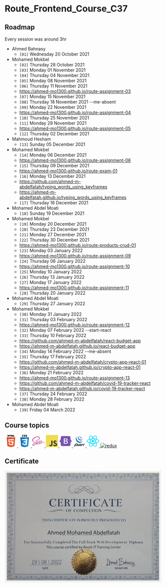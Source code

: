 # Route_Frontend_Course_C37

## Roadmap

Every session was around 3hr

- Ahmed Bahnasy
  - `[01]` Wednesday 20 October 2021
- Mohamed Mokbel
  - `[02]` Thursday 28 October 2021
  - `[03]` Monday 01 November 2021
  - `[04]` Thursday 04 November 2021
  - `[05]` Monday 08 November 2021
  - `[06]` Thursday 11 November 2021
  - https://ahmed-mo1300.github.io/route-assignment-03
  - `[07]` Monday 15 November 2021
  - `[08]` Thursday 18 November 2021 --me-absent
  - `[09]` Monday 22 November 2021
  - https://ahmed-mo1300.github.io/route-assignment-04
  - `[10]` Thursday 25 November 2021
  - `[11]` Monday 29 November 2021
  - https://ahmed-mo1300.github.io/route-assignment-05
  - `[12]` Thursday 02 December 2021
- Mahmoud Hesham
  - `[13]` Sunday 05 December 2021
- Mohamed Mokbel
  - `[14]` Monday 06 December 2021
  - https://ahmed-mo1300.github.io/route-assignment-06
  - `[15]` Thursday 09 December 2021
  - https://ahmed-mo1300.github.io/route-exam-01
  - `[16]` Monday 13 December 2021
  - https://github.com/ahmed-m-abdelfatah/typing_words_using_keyframes
  - https://ahmed-m-abdelfatah.github.io/typing_words_using_keyframes
  - `[17]` Thursday 16 December 2021
- Mohamed Abdel Moati
  - `[18]` Sunday 19 December 2021
- Mohamed Mokbel
  - `[19]` Monday 20 December 2021
  - `[20]` Thursday 23 December 2021
  - `[21]` Monday 27 December 2021
  - `[22]` Thursday 30 December 2021
  - https://ahmed-mo1300.github.io/route-products-crud-01
  - `[23]` Monday 03 January 2022
  - https://ahmed-mo1300.github.io/route-assignment-09
  - `[24]` Thursday 06 January 2022
  - https://ahmed-mo1300.github.io/route-assignment-10
  - `[25]` Monday 10 January 2022
  - `[26]` Thursday 13 January 2022
  - `[27]` Monday 17 January 2022
  - https://ahmed-mo1300.github.io/route-assignment-11
  - `[28]` Thursday 20 January 2022
- Mohamed Abdel Moati
  - `[29]` Thursday 27 January 2022
- Mohamed Mokbel
  - `[30]` Monday 31 January 2022
  - `[31]` Thursday 03 February 2022
  - https://ahmed-mo1300.github.io/route-assignment-12
  - `[32]` Monday 07 February 2022 --start-react
  - `[33]` Thursday 10 February 2022
  - https://github.com/ahmed-m-abdelfatah/react-budget-app
  - https://ahmed-m-abdelfatah.github.io/react-budget-app
  - `[34]` Monday 14 February 2022 --me-absent
  - `[35]` Thursday 17 February 2022
  - https://github.com/ahmed-m-abdelfatah/crypto-app-react-01
  - https://ahmed-m-abdelfatah.github.io/crypto-app-react-01
  - `[36]` Monday 21 February 2022
  - https://ahmed-mo1300.github.io/route-assignment-13
  - https://github.com/ahmed-m-abdelfatah/covid-19-tracker-react
  - https://ahmed-m-abdelfatah.github.io/covid-19-tracker-react
  - `[37]` Thursday 24 February 2022
  - `[38]` Monday 28 February 2022
- Mohamed Abdel Moati
  - `[39]` Friday 04 March 2022

## Course topics

<a href="https://developer.mozilla.org/en-US/docs/Web/HTML" target="_blank">
<img src="images/html.svg" alt="html" width="40" height="40"/>
</a>
<a href="https://developer.mozilla.org/en-US/docs/Web/CSS" target="_blank">
<img src="images/css.svg" alt="css" width="40" height="40"/>
</a>
<a href="https://sass-lang.com/documentation" target="_blank">
<img src="images/sass.svg" alt="sass" width="40" height="40"/>
</a>
<a href="https://developer.mozilla.org/en-US/docs/Web/JavaScript" target="_blank">
<img src="images/javascript.svg" alt="javascript" width="40" height="40"/>
</a>
<a href="https://getbootstrap.com" target="_blank">
<img src="images/bootstrap.svg" alt="bootstrap" width="40" height="40"/>
</a>
<a href="https://jquery.com" target="_blank">
<img src="images/jquery.svg" alt="jquery" width="40" height="40"/>
</a>
<a href="https://reactjs.org" target="_blank">
<img src="images/react.svg" alt="react" width="40" height="40"/>
</a>
<a href="https://redux.js.org" target="_blank">
<img src="images/redux.svg" alt="redux" width="40" height="40"/>
</a>

## Certificate
![Course_Certificate](./images/certificate.jpeg)